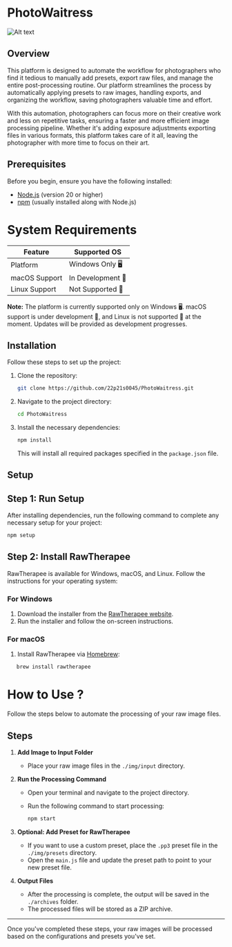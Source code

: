 # PhotoWaitress

![Alt text](https://img5.pic.in.th/file/secure-sv1/photographer.jpg)

## Overview

This platform is designed to automate the workflow for photographers who find it tedious to manually add presets, export raw files, and manage the entire post-processing routine. Our platform streamlines the process by automatically applying presets to raw images, handling exports, and organizing the workflow, saving photographers valuable time and effort. 

With this automation, photographers can focus more on their creative work and less on repetitive tasks, ensuring a faster and more efficient image processing pipeline. Whether it's adding exposure adjustments exporting files in various formats, this platform takes care of it all, leaving the photographer with more time to focus on their art.


## Prerequisites

Before you begin, ensure you have the following installed:

- [Node.js](https://nodejs.org/) (version 20 or higher)
- [npm](https://www.npmjs.com/) (usually installed along with Node.js)

# System Requirements

| Feature            | Supported OS      |
|--------------------|-------------------|
| Platform           | Windows Only 🖥️  |
| macOS Support      | In Development 🍏  |
| Linux Support      | Not Supported 🚫   |

**Note:** The platform is currently supported only on Windows 🖥️. macOS support is under development 🍏, and Linux is not supported 🚫 at the moment. Updates will be provided as development progresses.




## Installation

Follow these steps to set up the project:

1. Clone the repository:

    ```bash
    git clone https://github.com/22p21s0045/PhotoWaitress.git
    ```

2. Navigate to the project directory:

    ```bash
    cd PhotoWaitress
    ```

3. Install the necessary dependencies:

    ```bash
    npm install
    ```

    This will install all required packages specified in the `package.json` file.

## Setup
## Step 1: Run Setup

After installing dependencies, run the following command to complete any necessary setup for your project:

```bash
npm setup
```

## Step 2: Install RawTherapee

RawTherapee is available for Windows, macOS, and Linux. Follow the instructions for your operating system:

### For Windows
1. Download the installer from the [RawTherapee website](https://rawtherapee.com/downloads/).
2. Run the installer and follow the on-screen instructions.

### For macOS
1. Install RawTherapee via [Homebrew](https://brew.sh/):
   
```bash
   brew install rawtherapee
```

# How to Use ?

Follow the steps below to automate the processing of your raw image files.

## Steps

1. **Add Image to Input Folder**
   - Place your raw image files in the `./img/input` directory.

2. **Run the Processing Command**
   - Open your terminal and navigate to the project directory.
   - Run the following command to start processing:
  
     ```bash
     npm start
     ```

3. **Optional: Add Preset for RawTherapee**
   - If you want to use a custom preset, place the `.pp3` preset file in the `./img/presets` directory.
   - Open the `main.js` file and update the preset path to point to your new preset file.

4. **Output Files**
   - After the processing is complete, the output will be saved in the `./archives` folder.
   - The processed files will be stored as a ZIP archive.

---

Once you've completed these steps, your raw images will be processed based on the configurations and presets you've set.


